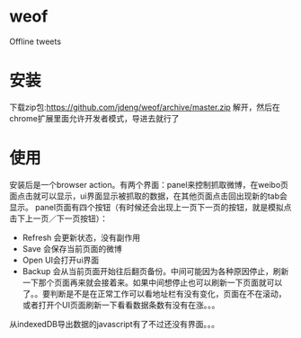 weof
====

Offline tweets

安装
=====

下载zip包:https://github.com/jdeng/weof/archive/master.zip 
解开，然后在chrome扩展里面允许开发者模式，导进去就行了

使用
=====

安装后是一个browser action。有两个界面：panel来控制抓取微博，在weibo页面点击就可以显示，ui界面显示被抓取的数据，在其他页面点击回出现新的tab会显示。
panel页面有四个按钮（有时候还会出现上一页下一页的按钮，就是模拟点击下上一页／下一页按钮）：

 * Refresh 会更新状态，没有副作用
 * Save 会保存当前页面的微博
 * Open UI会打开ui界面
 * Backup 会从当前页面开始往后翻页备份。中间可能因为各种原因停止，刷新一下那个页面再来就会接着来。如果中间想停止也可以刷新一下页面就可以了。。要判断是不是在正常工作可以看地址栏有没有变化，页面在不在滚动，或者打开个UI页面刷新一下看看数据条数有没有在涨。。。

从indexedDB导出数据的javascript有了不过还没有界面。。。


 
